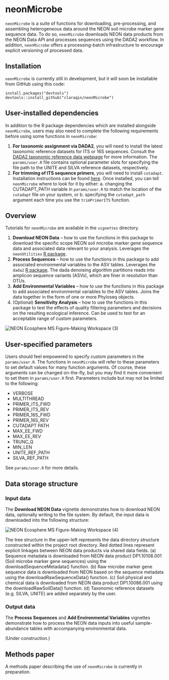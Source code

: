 # neonMicrobe

`neonMicrobe` is a suite of functions for downloading, pre-processing, and assembling heterogeneous data around the NEON soil microbe marker gene sequence data. To do so, `neonMicrobe` downloads NEON data products from the NEON Data API and processes sequences using the DADA2 workflow. In addition, `neonMicrobe` offers a processing-batch infrastructure to encourage explicit versioning of processed data.

## Installation

`neonMicrobe` is currently still in development, but it will soon be installable from GitHub using this code:

```
install.packages("devtools")
devtools::install_github("claraqin/neonMicrobe")
```

## User-installed dependencies

In addition to the R package dependencies which are installed alongside `neonMicrobe`, users may also need to complete the following requirements before using some functions in `neonMicrobe`:

1. **For taxonomic assignment via DADA2**, you will need to install the latest taxonomic reference datasets for ITS or 16S sequences. Consult the [DADA2 taxonomic reference data webpage](https://benjjneb.github.io/dada2/training.html) for more information. The `params/user.R` file contains optional parameter slots for specifying the file path to the UNITE and SILVA reference datasets, respectively.
2. **For trimming of ITS sequence primers**, you will need to install `cutadapt`. Installation instructions can be found [here](https://cutadapt.readthedocs.io/en/stable/installation.html). Once installed, you can tell `neonMicrobe` where to look for it by either:
    a. changing the CUTADAPT_PATH variable in `params/user.R` to match the location of the `cutadapt` file on your system, or
    b. specifying the `cutadapt_path` argument each time you use the `trimPrimerITS` function.

## Overview

Tutorials for `neonMicrobe` are available in the `vignettes` directory.

1. **Download NEON Data** – how to use the functions in this package to download the specific scope NEON soil microbe marker gene sequence data and associated data relevant to your analysis. Leverages the `neonUtilities` [R package](https://github.com/NEONScience/NEON-utilities).
2. **Process Sequences** – how to use the functions in this package to add associated environmental variables to the ASV tables. Leverages the `dada2` [R package](https://github.com/benjjneb/dada2). The dada denoising algorithm partitions reads into amplicon sequence variants (ASVs), which are finer in resolution than OTUs.
3. **Add Environmental Variables** – how to use the functions in this package to add associated environmental variables to the ASV tables. Joins the data together in the form of one or more Phyloseq objects.
4. (Optional) **Sensitivity Analysis** – how to use the functions in this package to test the effects of quality filtering parameters and decisions on the resulting ecological inference. Can be used to test for an acceptable range of custom parameters.

![NEON Ecosphere MS Figure-Making Workspace (3)](https://user-images.githubusercontent.com/12421420/111393342-ce937d00-8675-11eb-8b63-530aced18352.png)

## User-specified parameters

Users should feel empowered to specify custom parameters in the `params/user.R`. The functions in `neonMicrobe` will refer to these parameters to set default values for many function arguments. Of course, these arguments can be changed on-the-fly, but you may find it more convenient to set them in `params/user.R` first. Parameters include but may not be limited to the following:

- VERBOSE
- MULTITHREAD
- PRIMER_ITS_FWD
- PRIMER_ITS_REV
- PRIMER_16S_FWD
- PRIMER_16S_REV
- CUTADAPT PATH
- MAX_EE_FWD
- MAX_EE_REV
- TRUNC_Q
- MIN_LEN
- UNITE_REF_PATH
- SILVA_REF_PATH

See `params/user.R` for more details.


## Data storage structure

### Input data

The **Download NEON Data** vignette demonstrates how to download NEON data, optionally writing to the file system. By default, the input data is downloaded into the following structure:

![NEON Ecosphere MS Figure-Making Workspace (4)](https://user-images.githubusercontent.com/12421420/111392531-05689380-8674-11eb-80ee-92bb009889c9.png)

The tree structure in the upper-left represents the data directory structure constructed within the project root directory. Red dotted lines represent explicit linkages between NEON data products via shared data fields. (a) Sequence metadata is downloaded from NEON data product DP1.10108.001 (Soil microbe marker gene sequences) using the downloadSequenceMetadata() function. (b) Raw microbe marker gene sequence data is downloaded from NEON based on the sequence metadata using the downloadRawSequenceData() function. (c) Soil physical and chemical data is downloaded from NEON data product DP1.10086.001 using the downloadRawSoilData() function. (d) Taxonomic reference datasets (e.g. SILVA, UNITE) are added separately by the user.

### Output data

The **Process Sequences** and **Add Environmental Variables** vignettes demonstrate how to process the NEON data inputs into useful sample-abundance tables with accompanying environmental data.

(Under construction.)


## Methods paper

A methods paper describing the use of `neonMicrobe` is currently in preparation.

